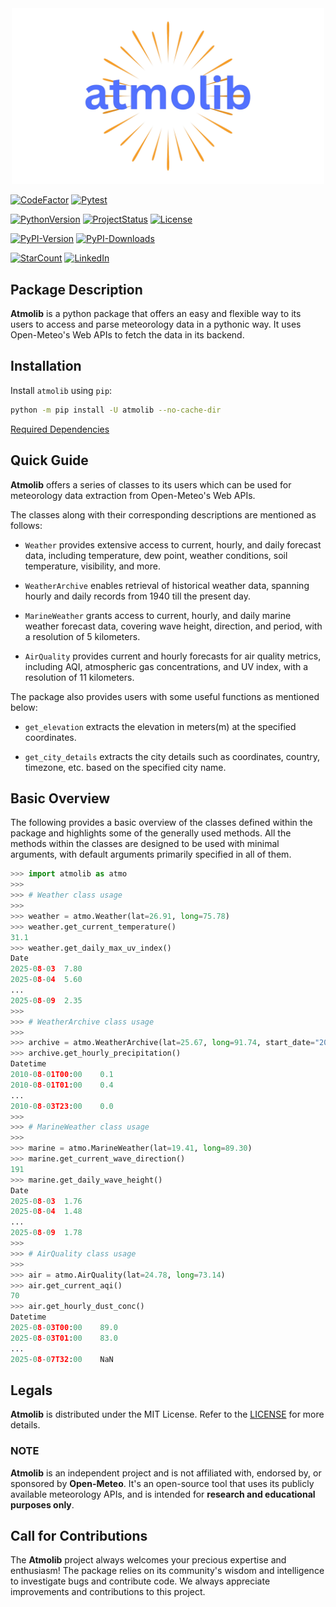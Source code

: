 <div align=center>
<img src="https://raw.githubusercontent.com/rahul4732saini/atmolib/main/assets/atmolib.png?raw=true" width=500>
</div>

[![CodeFactor](https://www.codefactor.io/repository/github/rahul4732saini/atmolib/badge)](https://www.codefactor.io/repository/github/rahul4732saini/atmolib)
[![Pytest](https://github.com/rahul4732saini/atmolib/workflows/Pytest/badge.svg)](https://github.com/rahul4732saini/atmolib/actions/workflows/pytest.yml)

[![PythonVersion](https://img.shields.io/badge/python-3.10+-blue?label=Python)](https://www.github.com/rahul4732saini/atmolib)
[![ProjectStatus](https://img.shields.io/badge/status-beta-yellow)](https://www.github.com/rahul4732saini/atmolib)
[![License](https://img.shields.io/badge/License-MIT-green)](https://github.com/rahul4732saini/atmolib/blob/main/LICENSE)

[![PyPI-Version](https://img.shields.io/pypi/v/atmolib.svg?logo=pypi&logoColor=ffa07a&label=PyPI-Version)](https://www.pypi.org/project/atmolib)
[![PyPI-Downloads](https://img.shields.io/pypi/dm/atmolib.svg?label=PyPI-Downloads)](https://www.pypi.org/project/atmolib)

[![StarCount](https://img.shields.io/github/stars/rahul4732saini/atmolib.svg?style=social&label=Star)](https://www.github.com/rahul4732saini/atmolib)
[![LinkedIn](https://img.shields.io/badge/LinkedIn-Connect-blue?style=social&logo=linkedin)](https://www.linkedin.com/in/rahul4732saini)

## Package Description

**Atmolib** is a python package that offers an easy and flexible way to its users to access and parse meteorology data in a pythonic way. It uses Open-Meteo's Web APIs to fetch the data in its backend.

## Installation

Install `atmolib` using `pip`:

```bash
python -m pip install -U atmolib --no-cache-dir
```

[Required Dependencies](./requirements.txt)

## Quick Guide

**Atmolib** offers a series of classes to its users which can be used for meteorology data extraction from Open-Meteo's Web APIs.

The classes along with their corresponding descriptions are mentioned as follows:

- `Weather` provides extensive access to current, hourly, and daily forecast data, including temperature, dew point, weather conditions, soil temperature, visibility, and more.

- `WeatherArchive` enables retrieval of historical weather data, spanning hourly and daily records from 1940 till the present day.

- `MarineWeather` grants access to current, hourly, and daily marine weather forecast data, covering wave height, direction, and period, with a resolution of 5 kilometers.

- `AirQuality` provides current and hourly forecasts for air quality metrics, including AQI, atmospheric gas concentrations, and UV index, with a resolution of 11 kilometers.

The package also provides users with some useful functions as mentioned below:

- `get_elevation` extracts the elevation in meters(m) at the specified coordinates.

- `get_city_details` extracts the city details such as coordinates, country, timezone, etc. based on the specified city name.

## Basic Overview

The following provides a basic overview of the classes defined within the package and highlights some of the generally used methods.
All the methods within the classes are designed to be used with minimal arguments, with default arguments primarily specified in all of them.

```python
>>> import atmolib as atmo
>>>
>>> # Weather class usage
>>>
>>> weather = atmo.Weather(lat=26.91, long=75.78)
>>> weather.get_current_temperature()
31.1
>>> weather.get_daily_max_uv_index()
Date
2025-08-03  7.80
2025-08-04  5.60
...
2025-08-09  2.35
>>>
>>> # WeatherArchive class usage
>>>
>>> archive = atmo.WeatherArchive(lat=25.67, long=91.74, start_date="2010-08-01", end_date="2010-08-03")
>>> archive.get_hourly_precipitation()
Datetime
2010-08-01T00:00    0.1
2010-08-01T01:00    0.4
...
2010-08-03T23:00    0.0
>>>
>>> # MarineWeather class usage
>>>
>>> marine = atmo.MarineWeather(lat=19.41, long=89.30)
>>> marine.get_current_wave_direction()
191
>>> marine.get_daily_wave_height()
Date
2025-08-03  1.76
2025-08-04  1.48
...
2025-08-09  1.78
>>>
>>> # AirQuality class usage
>>>
>>> air = atmo.AirQuality(lat=24.78, long=73.14)
>>> air.get_current_aqi()
70
>>> air.get_hourly_dust_conc()
Datetime
2025-08-03T00:00    89.0
2025-08-03T01:00    83.0
...
2025-08-07T32:00    NaN
```

## Legals

**Atmolib** is distributed under the MIT License. Refer to the [LICENSE](./LICENSE) for more details.

### NOTE

**Atmolib** is an independent project and is not affiliated with, endorsed by, or sponsored by **Open-Meteo**. It's an open-source tool that uses its publicly available meteorology APIs, and is intended for **research and educational purposes only**.

## Call for Contributions

The **Atmolib** project always welcomes your precious expertise and enthusiasm!
The package relies on its community's wisdom and intelligence to investigate bugs and contribute code. We always appreciate improvements and contributions to this project.
